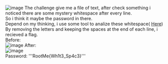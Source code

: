 ![image](https://github.com/user-attachments/assets/8e807ec4-f160-42b7-ad0a-dbbc834aa921)
The challenge give me a file of text, after check something i noticed there are some mystery whitespace after every line.  
So i think it maybe the password in there.  
Depend on my thinking, i use some tool to analize these whitespace( [Here](https://tio.run/##nZVBb9QwEIXPm1/h9sJlWwkJJEQPVVtUFakC1Fb07GwmsVnHrmyHkF@/vLGzSUO3IJHdSzTjmec3n51e6UjhSW5ot3tQJK6U9A0JV4uIt1vdqCguvW5kRQLPCj/8i1vnK3Fhak@VeCBrh@CsKN5@eP9OrAqRntUKycWNNLWQwpBsOloLtXhdcd4yRTjbS1@tsfTCGKFt0vFTGkMDq/pEMqrcQBR3Dqo4HvQvoTpbQc5pLnp87Xwu9GIfR6g9brN2PsWbzoajY8GVpK4@jhtA3mcb3SEFq9f7Y9Xfmh/vi7NBxaMMnOMJBrTSikqHVg5UnWebv7iIsOsalds4U2nyYmupR5t717JfBFcrURr0R6FJPUssMFLt3wRhuZBDiy0JT09mGL3/I@5J8iB7NfAA9sGyS8HKCWkrSKTZIGj8P4tmF5B0Ja1FWxaQvMr0tetswhw1VM9BnmKOAJLaOzuFptpI@e5YFChl6VGNHp1lcffR@ZZjUfQaWAUFGzgxKDKGO1zCcTNw1UF43gpH@xTcu8xjnDz4IfswOTDqn4Kt69AE0RsUQPHD3kziUbnIOq@NhCLoxLLIQwGmpSdMRnpimVNCyFJj5y1eYYxE8lyRocFKbZs99pb8SODebT4ZnAAapW8BQq@0ofE88qreeQMT3BK3BFzxDRQ2uTOnljJG8sNJaN2WRiDShKPyE9VGW8qyS4@0Mx6sC0Futsntuy4EDTET1cUdkUEPzLzN9rEZJyH63ASbuFep8Tj2ME79NDNtn42zRJd1AhwnYP384spH79DVMoP3AtipwJLqBbcLqEtSOoEJal@FdXYYRPyD2SzxMY1MOR8ysZivE/XI9EMiBA6le6PmOURcLQnrZ3cHa2xpMakF3XkflzymaRILwtcTM6wVaC6P73wB8PdkDB10@5FntpF2ZL8xzg@ixmV6Pg@MD8vXjKcGnZt8v6dBt3ztZrWHEWYubpx1Xf4YvFjL36g5vLjO1@CkNAtKjord7jc))  
By removing the letters and keeping the spaces at the end of each line, i recieved a flag.  
Before:  
    ![image](https://github.com/user-attachments/assets/bac77b45-e38c-4a5d-8301-c6232fc73648)
After:  
    ![image](https://github.com/user-attachments/assets/79f0fa95-a850-4ceb-af41-33ea5928bacb)  
Password: '''RootMe{Wh1t3_Sp4c3}'''
